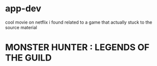 # app-dev

cool movie on netflix i found related to a game that actually stuck to the source material

# **MONSTER HUNTER : LEGENDS OF THE GUILD**
